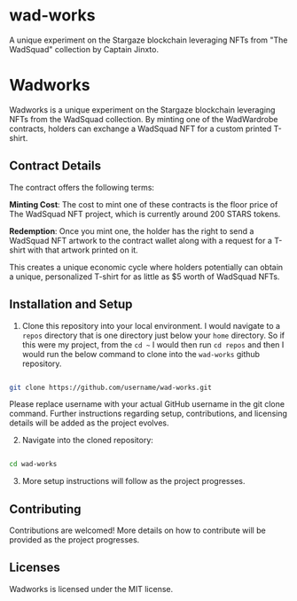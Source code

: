 # wad-works
A unique experiment on the Stargaze blockchain leveraging NFTs from "The WadSquad" collection by Captain Jinxto.

# Wadworks
Wadworks is a unique experiment on the Stargaze blockchain leveraging NFTs from the WadSquad collection. By minting one of the WadWardrobe contracts, holders can exchange a WadSquad NFT for a custom printed T-shirt.

## Contract Details
The contract offers the following terms:

**Minting Cost**: The cost to mint one of these contracts is the floor price of The WadSquad NFT project, which is currently around 200 STARS tokens.

**Redemption**: Once you mint one, the holder has the right to send a WadSquad NFT artwork to the contract wallet along with a request for a T-shirt with that artwork printed on it.

This creates a unique economic cycle where holders potentially can obtain a unique, personalized T-shirt for as little as $5 worth of WadSquad NFTs.

## Installation and Setup

1. Clone this repository into your local environment. I would navigate to a `repos` directory that is one directory just below your `home` directory. So if this were my project, from the `cd ~` I would then run `cd repos` and then I would run the below command to clone into the `wad-works` github repository.

```bash

git clone https://github.com/username/wad-works.git

```

Please replace username with your actual GitHub username in the git clone command. Further instructions regarding setup, contributions, and licensing details will be added as the project evolves.


2. Navigate into the cloned repository:

```bash

cd wad-works

```

3. More setup instructions will follow as the project progresses.

## Contributing
Contributions are welcomed! More details on how to contribute will be provided as the project progresses.

## Licenses
Wadworks is licensed under the MIT license.
